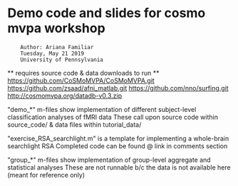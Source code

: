 #  Demo code and slides for cosmo mvpa workshop
		Author: Ariana Familiar
 		Tuesday, May 21 2019
 		University of Pennsylvania

** requires source code & data downloads to run **
https://github.com/CoSMoMVPA/CoSMoMVPA.git
https://github.com/zsaad/afni_matlab.git
https://github.com/nno/surfing.git
http://cosmomvpa.org/datadb-v0.3.zip

"demo_*" m-files show implementation of different subject-level classification analyses of fMRI data
	These call upon source code within source_code/ & data files within tutorial_data/

"exercise_RSA_searchlight.m" is a template for implementing a whole-brain searchlight RSA
	Completed code can be found @ link in comments section

"group_*" m-files show implementation of group-level aggregate and statistical analyses
	These are not runnable b/c the data is not available here (meant for reference only)
